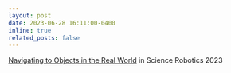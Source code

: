 ```yaml
---
layout: post
date: 2023-06-28 16:11:00-0400
inline: true
related_posts: false
---
```


[Navigating to Objects in the Real World](https://theophilegervet.github.io/projects/real-world-object-navigation/) in Science Robotics 2023